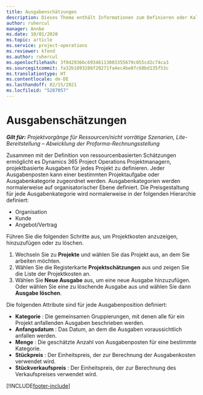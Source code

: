 ```yaml
---
title: Ausgabenschätzungen
description: Dieses Thema enthält Informationen zum Definieren oder Kalkulieren projektbasierter Ausgaben.
author: ruhercul
manager: Annbe
ms.date: 10/01/2020
ms.topic: article
ms.service: project-operations
ms.reviewer: kfend
ms.author: ruhercul
ms.openlocfilehash: 3f0429366c69346113003355679c055cd2c74ca3
ms.sourcegitcommit: fa32b1893286f20271fa4ec4be8fc68bd135f53c
ms.translationtype: HT
ms.contentlocale: de-DE
ms.lasthandoff: 02/15/2021
ms.locfileid: "5287057"
---
```

# <a name="expense-estimates"></a>Ausgabenschätzungen
_**Gilt für:** Projektvorgänge für Ressourcen/nicht vorrätige Szenarien, Lite-Bereitstellung – Abwicklung der Proforma-Rechnungsstellung_

Zusammen mit der Definition von ressourcenbasierten Schätzungen ermöglicht es Dynamics 365 Project Operations Projektmanagern, projektbasierte Ausgaben für jedes Projekt zu definieren. Jeder Ausgabenposten kann einer bestimmten Projektaufgabe oder Ausgabenkategorie zugeordnet werden. Ausgabenkategorien werden normalerweise auf organisatorischer Ebene definiert. Die Preisgestaltung für jede Ausgabenkategorie wird normalerweise in der folgenden Hierarchie definiert:

- Organisation
- Kunde
- Angebot/Vertrag

Führen Sie die folgenden Schritte aus, um Projektkosten anzuzeigen, hinzuzufügen oder zu löschen.

1. Wechseln Sie zu **Projekte** und wählen Sie das Projekt aus, an dem Sie arbeiten möchten.
2. Wählen Sie die Registerkarte **Projektschätzungen** aus und zeigen Sie die Liste der Projektkosten an.
3. Wählen Sie **Neue Ausgabe** aus, um eine neue Ausgabe hinzuzufügen. Oder wählen Sie eine zu löschende Ausgabe aus und wählen Sie dann **Ausgabe löschen**.

Die folgenden Attribute sind für jede Ausgabenposition definiert:

- **Kategorie** : Die gemeinsamen Gruppierungen, mit denen alle für ein Projekt anfallenden Ausgaben beschrieben werden.
- **Anfangsdatum** : Das Datum, an dem die Ausgaben voraussichtlich anfallen werden.
- **Menge** : Die geschätzte Anzahl von Ausgabenposten für eine bestimmte Kategorie.
- **Stückpreis** : Der Einheitspreis, der zur Berechnung der Ausgabenkosten verwendet wird.
- **Stückverkaufspreis** : Der Einheitspreis, der zur Berechnung des Verkaufspreises verwendet wird.



[!INCLUDE[footer-include](../includes/footer-banner.md)]
